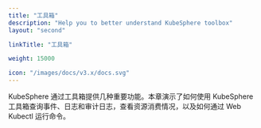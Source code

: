 ```yaml
---
title: "工具箱"
description: "Help you to better understand KubeSphere toolbox"
layout: "second"

linkTitle: "工具箱"

weight: 15000

icon: "/images/docs/v3.x/docs.svg"
---
```


KubeSphere 通过工具箱提供几种重要功能。本章演示了如何使用 KubeSphere 工具箱查询事件、日志和审计日志，查看资源消费情况，以及如何通过 Web Kubectl 运行命令。
